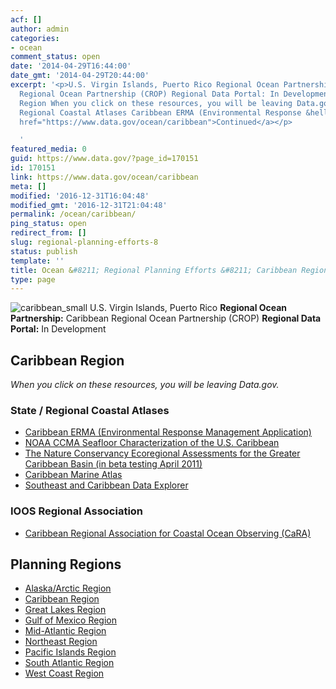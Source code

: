 ```yaml
---
acf: []
author: admin
categories:
- ocean
comment_status: open
date: '2014-04-29T16:44:00'
date_gmt: '2014-04-29T20:44:00'
excerpt: '<p>U.S. Virgin Islands, Puerto Rico Regional Ocean Partnership: Caribbean
  Regional Ocean Partnership (CROP) Regional Data Portal: In Development Caribbean
  Region When you click on these resources, you will be leaving Data.gov. State /
  Regional Coastal Atlases Caribbean ERMA (Environmental Response &hellip; <a aria-describedby="post-title-170151"
  href="https://www.data.gov/ocean/caribbean">Continued</a></p>

  '
featured_media: 0
guid: https://www.data.gov/?page_id=170151
id: 170151
link: https://www.data.gov/ocean/caribbean
meta: []
modified: '2016-12-31T16:04:48'
modified_gmt: '2016-12-31T21:04:48'
permalink: /ocean/caribbean/
ping_status: open
redirect_from: []
slug: regional-planning-efforts-8
status: publish
template: ''
title: Ocean &#8211; Regional Planning Efforts &#8211; Caribbean Region
type: page
---
```




![caribbean_small](https://s3.amazonaws.com/bsp-ocsit-prod-east-appdata/datagov/wordpress/2014/04/caribbean_small.jpg)
U.S. Virgin Islands, Puerto Rico
**Regional Ocean Partnership:** Caribbean Regional Ocean Partnership (CROP)
**Regional Data Portal:** In Development



Caribbean Region
----------------



*When you click on these resources, you will be leaving Data.gov.*


### State / Regional Coastal Atlases



* [Caribbean ERMA (Environmental Response Management Application)](https://www.erma.unh.edu/caribbean)
* [NOAA CCMA Seafloor Characterization of the U.S. Caribbean](http://ccma.nos.noaa.gov/products/biogeography/usvi_nps/data/)
* [The Nature Conservancy Ecoregional Assessments for the Greater Caribbean Basin (in beta testing April 2011)](http://maps.cathalac.org/tnc/)
* [Caribbean Marine Atlas](http://www.caribbeanmarineatlas.net/)
* [Southeast and Caribbean Data Explorer](http://www.csc.noaa.gov/secart/catalog/main/home.page)



### IOOS Regional Association



* [Caribbean Regional Association for Coastal Ocean Observing (CaRA)](http://cara.uprm.edu/)










Planning Regions
----------------




* [Alaska/Arctic Region](/ocean/page/regional-planning?field_alias_value=alaska-arctic "Permanent Link to Alaska/Arctic Region")
* [Caribbean Region](/ocean/page/regional-planning?field_alias_value=caribbean "Permanent Link to Caribbean Region")
* [Great Lakes Region](/ocean/page/regional-planning?field_alias_value=great-lakes "Permanent Link to Great Lakes Region")
* [Gulf of Mexico Region](/ocean/page/regional-planning?field_alias_value=gulf-of-mexico "Permanent Link to Gulf of Mexico Region")
* [Mid-Atlantic Region](/ocean/page/regional-planning?field_alias_value=mid-atlantic "Permanent Link to Mid-Atlantic Region")
* [Northeast Region](/ocean/page/regional-planning?field_alias_value=northeast "Permanent Link to Northeast Region")
* [Pacific Islands Region](/ocean/page/regional-planning?field_alias_value=pacific-islands "Permanent Link to Pacific Islands Region")
* [South Atlantic Region](/ocean/page/regional-planning?field_alias_value=south-atlantic "Permanent Link to South Atlantic Region")
* [West Coast Region](/ocean/page/regional-planning?field_alias_value=west-coast "Permanent Link to West Coast Region")








